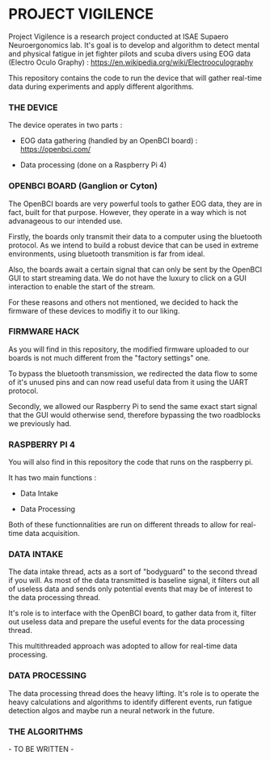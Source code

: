 <h1>PROJECT VIGILENCE</h1>

Project Vigilence is a research project conducted at ISAE Supaero Neuroergonomics lab. It's goal is to develop and algorithm to detect mental and physical fatigue in jet fighter pilots and scuba divers using EOG data (Electro Oculo Graphy) : https://en.wikipedia.org/wiki/Electrooculography

This repository contains the code to run the device that will gather real-time data during experiments and apply different algorithms.





<h3>THE DEVICE</h3>

The device operates in two parts : 

- EOG data gathering (handled by an OpenBCI board) : https://openbci.com/

- Data processing (done on a Raspberry Pi 4)



<h3>OPENBCI BOARD (Ganglion or Cyton)</h3>

The OpenBCI boards are very powerful tools to gather EOG data, they are in fact, built for that purpose. However, they operate in a way which is not advanageous to our intended use.

Firstly, the boards only transmit their data to a computer using the bluetooth protocol. As we intend to build a robust device that can be used in extreme environments, using bluetooth transmition is far from ideal.

Also, the boards await a certain signal that can only be sent by the OpenBCI GUI to start streaming data. We do not have the luxury to click on a GUI interaction to enable the start of the stream.

For these reasons and others not mentioned, we decided to hack the firmware of these devices to modifiy it to our liking.



<h3>FIRMWARE HACK</h3>

As you will find in this repository, the modified firmware uploaded to our boards is not much different from the "factory settings" one. 

To bypass the bluetooth transmission, we redirected the data flow to some of it's unused pins and can now read useful data from it using the UART protocol.

Secondly, we allowed our Raspberry Pi to send the same exact start signal that the GUI would otherwise send, therefore bypassing the two roadblocks we previously had.



<h3>RASPBERRY PI 4</h3>

You will also find in this repository the code that runs on the raspberry pi. 

It has two main functions : 

- Data Intake

- Data Processing

Both of these functionnalities are run on different threads to allow for real-time data acquisition.



<h3>DATA INTAKE</h3>

The data intake thread, acts as a sort of "bodyguard" to the second thread if you will. As most of the data transmitted is baseline signal, it filters out all of useless data and sends only potential events that may be of interest to the data processing thread.

It's role is to interface with the OpenBCI board, to gather data from it, filter out useless data and prepare the useful events for the data processing thread.

This multithreaded approach was adopted to allow for real-time data processing. 

<h3>DATA PROCESSING</h3>

The data processing thread does the heavy lifting. It's role is to operate the heavy calculations and algorithms to identify different events, run fatigue detection algos and maybe run a neural network in the future. 

<h3>THE ALGORITHMS</h3>

\- TO BE WRITTEN -


